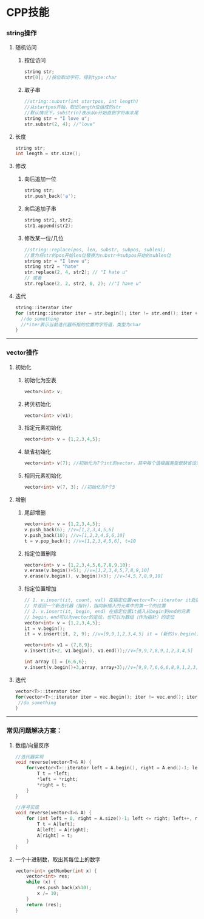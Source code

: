 # CPP技能

### string操作

1. 随机访问

   1. 按位访问

      ```c++
      string str;
      str[0]; //按位取出字符，得到type:char
      ```

   2. 取子串

      ```c++
      //string::substr(int startpos, int length) 
      //从startpos开始，取出length位组成的str
      //默认情况下，substr(n)表示从n开始直到字符串末尾
      string str = "I love u";
      str.substr(2, 4); //"love"
      ```

2. 长度

   ```c++
   string str;
   int length = str.size();
   ```

3. 修改

   1. 向后追加一位

      ```c++
      string str;
      str.push_back('a');
      ```

   2. 向后追加子串

      ```c++
      string str1, str2;
      str1.append(str2);
      ```

   3. 修改某一位/几位

      ```c++
      //string::replace(pos, len, substr, subpos, sublen);
      //意为将str的pos开始len位替换为substr中subpos开始的sublen位
      string str = "I love u";
      string str2 = "hate"
      str.replace(2, 4, str2); // "I hate u"
      // 或者
      str.replace(2, 2, str2, 0, 2); //"I have u"
      ```

4. 迭代

   ```c++
   string::iterator iter
   for (string::iterator iter = str.begin(); iter != str.end(); iter ++) {
     //do something
     //*iter表示当前迭代器所指的位置的字符值，类型为char
   }
   ```

-----

### vector操作

1. 初始化

   1. 初始化为空表

      ```c++
      vector<int> v;
      ```

   2. 拷贝初始化

      ```c++
      vector<int> v(v1);
      ```

   3. 指定元素初始化

      ```c++
      vector<int> v = {1,2,3,4,5};
      ```

   4. 缺省初始化

      ```c++
      vector<int> v(7); //初始化为7个int的vector，其中每个值根据类型做缺省设定，如此处0
      ```

   5. 相同元素初始化

      ```c++
      vector<int> v(7, 3); //初始化为7个3
      ```

2. 增删

   1. 尾部增删

      ```c++
      vector<int> v = {1,2,3,4,5};
      v.push_back(6); //v=[1,2,3,4,5,6]
      v.push_back(10); //v=[1,2,3,4,5,6,10]
      t = v.pop_back(); //v=[1,2,3,4,5,6], t=10
      ```

   2. 指定位置删除

      ```c++
      vector<int> v = {1,2,3,4,5,6,7,8,9,10};
      v.erase(v.begin()+5); //v=[1,2,3,4,5,7,8,9,10]
      v.erase(v.begin(), v.begin()+3); //v=[4,5,7,8,9,10]
      ```

   3. 指定位置增加

      ```c++
      // 1. v.insert(it, count, val) 在指定位置vector<T>::iterator it处插入count个val
      // 并返回一个新迭代器（指针），指向新插入的元素中的第一个的位置
      // 2. v.insert(it, begin, end) 在指定位置it插入从begin到end的元素
      // begin，end可以为vector的定位，也可以为数组（作为指针）的定位
      vector<int> v = {1,2,3,4,5};
      it = v.begin();
      it = v.insert(it, 2, 9); //v=[9,9,1,2,3,4,5] it = (新的)v.begin()
      
      vector<int> v1 = {7,8,9};
      v.insert(it+2, v1.begin(), v1.end());//v=[9,9,7,8,9,1,2,3,4,5]
      
      int array [] = {6,6,6};
      v.insert(v.begin()+3,array, array+3);//v=[9,9,7,6,6,6,8,9,1,2,3,4,5]
      ```

3. 迭代

   ```c++
   vector<T>::iterator iter
   for(vector<T>::iterator iter = vec.begin(); iter != vec.end(); iter ++) {
   	//do something
   }
   ```

-----

### 常见问题解决方案：

1. 数组/向量反序

   ```c++
   //迭代器实现
   void reverse(vector<T>& A) {
       for(vector<T>::iterator left = A.begin(), right = A.end()-1; left <= right; left ++, right --) {
           T t = *left;
           *left = *right;
           *right = t;
       }
   }
   
   //序号实现
   void reverse(vector<T>& A) {
       for (int left = 0, right = A.size()-1; left <= right; left++, right--) {
           T t = A[left];
           A[left] = A[right];
           A[right] = t;
       }
   }
   ```

2. 一个十进制数，取出其每位上的数字

   ```c++
   vector<int> getNumber(int x) {
       vector<int> res;
       while (x) {
           res.push_back(x%10);
           x /= 10;
       }
       return (res);
   }
   ```

   